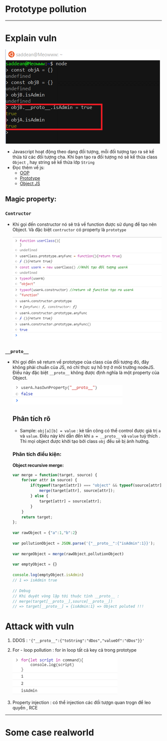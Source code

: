# Prototype pollution

---

# Explain vuln

![image-20200227112611195](assets/image-20200227112611195.png)

- Javascript hoạt động theo dạng đối tượng, mỗi đối tượng tạo ra sẽ kế thừa từ các đối tượng cha. Khi bạn tạo ra đối tượng  nó sẽ kế thừa class `Object` , hay string sẽ kế thừa lớp `String`
- Đọc thêm về js:
  - [OOP](https://toidicodedao.com/2016/02/23/series-javascript-sida-oop-trong-javascript/)
  - [Prototype](https://toidicodedao.com/2016/02/02/series-javascript-sida-po-ro-to-tai-prototype-la-cai-gi/)
  - [Object JS](https://toidicodedao.com/2016/01/19/series-javascript-sida-object-trong-javascript/)

## Magic property: 

  ### `Contructor` 

  - Khi gọi đến constructor nó sẽ trả về function được sử dụng để tạo nên Object. Và đặc biệt `contructor` có property là `prototype`

    ![image-20200227114518640](assets/image-20200227114518640.png)

### ``__proto__``

- Khi gọi đến sẽ return về prototype của class của đối tượng đó, đây không phải chuẩn của JS, nó chỉ thực sự hỗ trợ ở môi trường nodeJS. Điều này đặc biệt `__proto__` không được định nghĩa là một property của Object. 

  ![image-20200227115947974](assets/image-20200227115947974.png)

  ## Phân tích rõ

  - Sample: `obj[a][b] = value` : kẻ tấn công có thể control được giá trị `a` và `value`. Điều này khi dẫn đến khi `a = __proto__`  và `value` tuỳ thích . Thì mọi object được khởi tạo bởi  class `obj` đều sẽ bị ảnh hưởng.

  ### Phân tích điều kiện:

  **Object recursive merge:**

  ```javascript
  var merge = function(target, source) {
      for(var attr in source) {
          if(typeof(target[attr]) === "object" && typeof(source[attr]) === "object") {
              merge(target[attr], source[attr]);
          } else {
              target[attr] = source[attr];
          }
      }
      return target;
  };
  
  var rawObject = {"a":1,"b":2}
  
  var pollutionObject = JSON.parse('{"__proto__":{"isAdmin":1}}');
  
  var mergeObject = merge(rawObject,pollutionObject)
  
  var emptyObject = {}
  
  console.log(emptyObject.isAdmin)
  // 1 => isAdmin true 
  
  // Debug
  // Khi duyệt vòng lặp tới thuộc tính __proto__ :
  // merge(target[__proto__],source[__proto__])
  // => target[__proto__] = {isAdmin:1} => Object poluted !!!
  ```

# Attack with vuln

1. DDOS : `'{"__proto__":{"toString":"dDos","valueOf":"dDos"}}'`

2. For - loop pollution : for in loop tất cả key cả trong prototype

   ![image-20200227165953612](assets/image-20200227165953612.png)

3. Property injection : có thể injection các đối tượgn quan trọgn để leo quyền , RCE 



---

# Some case realworld

